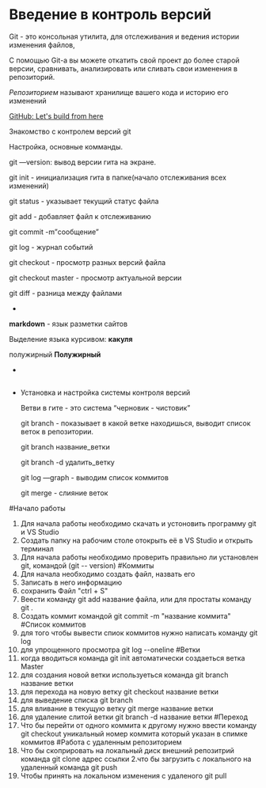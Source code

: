 # Введение в контроль версий

Git - это консольная утилита, для отслеживания и ведения истории изменения файлов,

С помощью Git-a вы можете откатить свой проект до более старой версии, сравнивать, анализировать или сливать свои изменения в репозиторий.

*Репозиторием* называют хранилище вашего кода и историю его изменений

[GitHub: Let's build from here](https://github.com/)

Знакомство с контролем версий git

Настройка, основные комманды.

git —version: вывод версии гита на экране.

git init - инициализация гита в папке(начало отслеживания всех изменений)

git status - указывает текущий  статус файла

git add - добавляет файл к отслеживанию

git commit -m”сообщение”

git log - журнал событий

git checkout - просмотр разных версий файла

git checkout master - просмотр актуальной версии

git diff - разница между файлами

- 

**markdown** - язык разметки сайтов

Выделение языка курсивом: **какуля**

полужирный  **Полужирный**

- 

## 

- Установка и настройка системы контроля версий
    
    Ветви в гите - это система “черновик - чистовик”
    
    git branch - показывает в какой ветке находишься, выводит список веток в репозитории.
    
    git branch название_ветки
    
    git branch -d удалить_ветку
    
    git log —graph - выводим список коммитов
    
    git merge - слияние веток

#Начало работы
1. Для начала работы необходимо скачать и устоновить программу git и VS Studio
2. Создать папку на рабочим столе отокрыть её в VS Studio и открыть терминал
3. Для начала работы необходимо проверить правильно ли установлен git, командой (git --
version)
#Коммиты
1. Для начала необходимо создать файл, назвать его
2. Записать в него информацию
3. сохранить Файл "ctrl + S"
4. Веести команду git add название файла, или для простаты команду git .
5. Создать коммит командой git commit -m "название коммита"
#Список коммитов
1. для того чтобы вывести спиок коммитов нужно написать команду git log
2. для упрощенного просмотра git log --oneline 
#Ветки
1. когда вводиться команда git init автоматически создаеться ветка Master
2. для создания новой ветки используеться команда git branch название ветки
3. для перехода на новую ветку git checkout название ветки
4. для выведение списка git branch
5. для вливание в текущую ветку git merge название ветки
6. для удаление слитой ветки git branch -d название ветки
#Переход
1. Что бы перейти от одного коммита к другому нужно ввести команду git checkout уникальный номер коммита который указан в спимке коммитов
#Работа с удаленным репозиторием
1. Что бы скоприровать на локальный диск внешний репозитрий команда git clone адрес ссылки
2.что бы загрузить с локального на удаленный команда git push
3. Чтобы принять на локальном изменения с удаленого git pull

